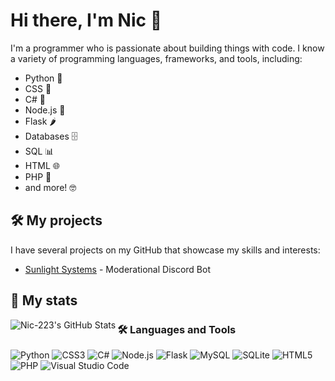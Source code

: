 # Hi there, I'm Nic 👋

I'm a programmer who is passionate about building things with code. I know a variety of programming languages, frameworks, and tools, including:

- Python 🐍
- CSS 🎨
- C# 🌟
- Node.js 🚀
- Flask 🌶️
- Databases 🗄️
- SQL 📊
- HTML 🌐
- PHP 🐘
- and more! 🤓

## 🛠️ My projects

I have several projects on my GitHub that showcase my skills and interests:

- [Sunlight Systems]([https://github.com/Nic-223/Project-1](https://github.com/Nic-223/Sunlight-systems)) - Moderational Discord Bot

## 🔭 My stats

<img align="left" alt="Nic-223's GitHub Stats" src="https://github-readme-stats.vercel.app/api?username=Nic-223&show_icons=true&hide_border=true&count_private=true&theme=tokyonight" />

### 🛠️ Languages and Tools

![Python](https://img.shields.io/badge/-Python-3776AB?style=flat-square&logo=Python&logoColor=white)
![CSS3](https://img.shields.io/badge/-CSS3-1572B6?style=flat-square&logo=CSS3&logoColor=white)
![C#](https://img.shields.io/badge/-C%23-239120?style=flat-square&logo=C-sharp&logoColor=white)
![Node.js](https://img.shields.io/badge/-Node.js-339933?style=flat-square&logo=Node.js&logoColor=white)
![Flask](https://img.shields.io/badge/-Flask-000000?style=flat-square&logo=Flask&logoColor=white)
![MySQL](https://img.shields.io/badge/-MySQL-4479A1?style=flat-square&logo=MySQL&logoColor=white)
![SQLite](https://img.shields.io/badge/-SQLite-003B57?style=flat-square&logo=SQLite&logoColor=white)
![HTML5](https://img.shields.io/badge/-HTML5-E34F26?style=flat-square&logo=HTML5&logoColor=white)
![PHP](https://img.shields.io/badge/-PHP-777BB4?style=flat-square&logo=PHP&logoColor=white)
![Visual Studio Code](https://img.shields.io/badge/-Visual%20Studio%20Code-007ACC?style=flat-square&logo=Visual%20Studio%20Code&logoColor=white)


